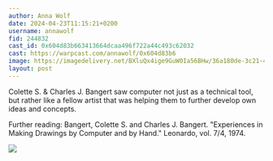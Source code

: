 ```yaml
---
author: Anna Wolf
date: 2024-04-23T11:15:21+0200
username: annawolf
fid: 244832
cast_id: 0x604d83b663413664dcaa496f722a44c493c62032
cast: https://warpcast.com/annawolf/0x604d83b6
image: https://imagedelivery.net/BXluQx4ige9GuW0Ia56BHw/36a180de-3c21-442b-248c-2e1747708700/original
layout: post
---
```

Colette S. & Charles J. Bangert saw computer not just as a technical tool, but rather like a fellow artist that was helping them to further develop own ideas and concepts.  
  
Further reading: Bangert, Colette S. and Charles J. Bangert. "Experiences in Making Drawings by Computer and by Hand." Leonardo, vol. 7/4, 1974.  

![](https://imagedelivery.net/BXluQx4ige9GuW0Ia56BHw/36a180de-3c21-442b-248c-2e1747708700/original)
